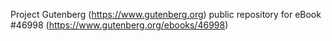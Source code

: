 Project Gutenberg (https://www.gutenberg.org) public repository for eBook #46998 (https://www.gutenberg.org/ebooks/46998)
